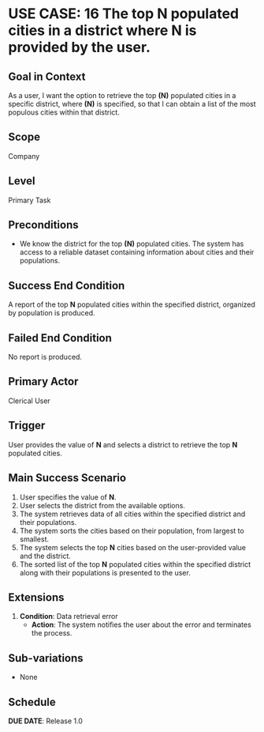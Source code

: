 # USE CASE: 16 The top **N** populated cities in a district where **N** is provided by the user.

## Goal in Context

As a user, I want the option to retrieve the top **(N)** populated cities in a specific district, where **(N)** is specified, so that I can obtain a list of the most populous cities within that district.

## Scope

Company

## Level

Primary Task

## Preconditions

- We know the district for the top **(N)** populated cities. The system has access to a reliable dataset containing information about cities and their populations.


## Success End Condition

A report of the top **N** populated cities within the specified district, organized by population is produced.

## Failed End Condition

No report is produced.

## Primary Actor

Clerical User

## Trigger

User provides the value of **N** and selects a district to retrieve the top **N** populated cities.

## Main Success Scenario

1. User specifies the value of **N**.
2. User selects the district from the available options.
3. The system retrieves data of all cities within the specified district and their populations.
4. The system sorts the cities based on their population, from largest to smallest.
5. The system selects the top **N** cities based on the user-provided value and the district.
6. The sorted list of the top **N** populated cities within the specified district along with their populations is presented to the user.

## Extensions

1. **Condition**: Data retrieval error
   - **Action**: The system notifies the user about the error and terminates the process.

## Sub-variations

- None

## Schedule

**DUE DATE**: Release 1.0
